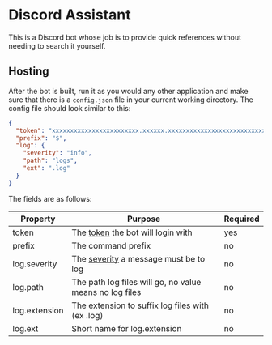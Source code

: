 # Discord Assistant
This is a Discord bot whose job is to provide quick references
without needing to search it yourself.

## Hosting
After the bot is built, run it as you would any other application and make sure that there is a `config.json` file
in your current working directory. The config file should look similar to this:
```json
{
  "token": "xxxxxxxxxxxxxxxxxxxxxxxx.xxxxxx.xxxxxxxxxxxxxxxxxxxxxxxxxxx",
  "prefix": "$",
  "log": {
    "severity": "info",
    "path": "logs",
    "ext": ".log"
  }
}
```
The fields are as follows:

Property | Purpose | Required
-------- | ------- | --------
token | The [token](https://discordapp.com/developers/docs/topics/oauth2#bots) the bot will login with | yes
prefix | The command prefix | no
log.severity | The [severity](https://discord.foxbot.me/stable/api/Discord.LogSeverity.html) a message must be to log | no
log.path | The path log files will go, no value means no log files | no
log.extension | The extension to suffix log files with (ex .log) | no
log.ext | Short name for log.extension | no
